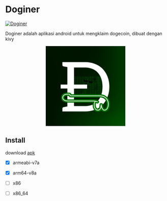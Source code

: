 # Doginer
[![Doginer](https://img.shields.io/github/v/release/ikbal-hanafi/Doginer?include_prereleases)](https://github.com/ikbal-hanafi/Doginer/releases)

Doginer adalah aplikasi android untuk mengklaim dogecoin, dibuat dengan kivy

<center>
  <img alt="doginer" src="assets/images/logo.jpg" width="250" height="250"></img>
</center>

## Install
download [apk](https://github.com/ikbal-hanafi/Doginer/releases)
- [X] armeabi-v7a
- [X] arm64-v8a
- [ ] x86
- [ ] x86_64


